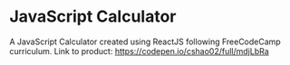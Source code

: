 # JavaScript Calculator

A JavaScript Calculator created using ReactJS following FreeCodeCamp curriculum. 
Link to product: https://codepen.io/cshao02/full/mdjLbRa
